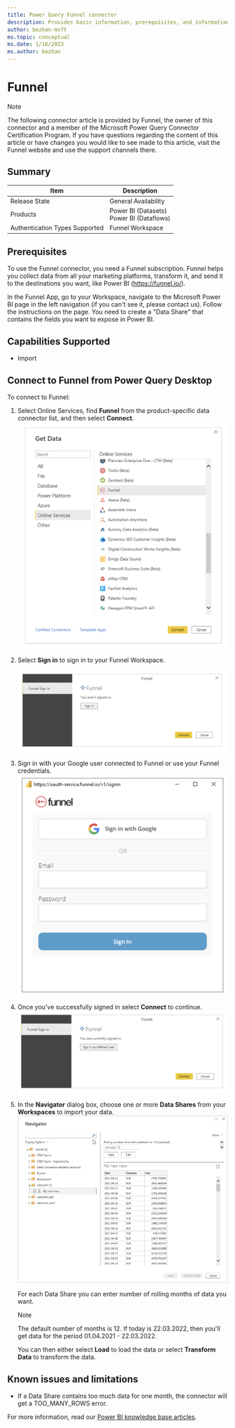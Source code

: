 ```yaml
---
title: Power Query Funnel connector
description: Provides basic information, prerequisites, and information on how to connect to your data using the Funnel connector, along with a list of known issues and limitations.
author: bezhan-msft
ms.topic: conceptual
ms.date: 1/16/2023
ms.author: bezhan
---
```


# Funnel

>[!Note]
>The following connector article is provided by Funnel, the owner of this connector and a member of the Microsoft Power Query Connector Certification Program. If you have questions regarding the content of this article or have changes you would like to see made to this article, visit the Funnel website and use the support channels there.

## Summary

| Item | Description |
| ---- | ----------- |
| Release State | General Availability |
| Products | Power BI (Datasets)<br/>Power BI (Dataflows) |
| Authentication Types Supported | Funnel Workspace |

## Prerequisites

To use the Funnel connector, you need a Funnel subscription. Funnel helps you collect data from all your marketing platforms, transform it, and send it to the destinations you want, like Power BI (<https://funnel.io/>).

In the Funnel App, go to your Workspace, navigate to the Microsoft Power BI page in the left navigation (if you can't see it, please contact us). Follow the instructions on the page. You need to create a "Data Share" that contains the fields you want to expose in Power BI.

## Capabilities Supported

* Import

## Connect to Funnel from Power Query Desktop

To connect to Funnel:

1. Select Online Services, find **Funnel** from the product-specific data connector list, and then select **Connect**.
   ![Select Funnel Connector.](./media/funnel/funnel-connector.png#lightbox)

1. Select **Sign in** to sign in to your Funnel Workspace.

   ![Sign in to your Funnel Workspace.](media/funnel/funnel-sign-in-1.png)

1. Sign in with your Google user connected to Funnel or use your Funnel credentials.
   ![Sign in to your Funnel Workspace step 2.](media/funnel/funnel-sign-in-2.png)

1. Once you've successfully signed in select **Connect** to continue.
   ![Successfully signed in to your Funnel Workspace.](media/funnel/funnel-sign-in-3.png)

1. In the **Navigator** dialog box, choose one or more **Data Shares** from your **Workspaces** to import your data.
   ![Choose "Data Shares" from Workspaces.](media/funnel/funnel-navigation-table.png)

   For each Data Share you can enter number of rolling months of data you want.
   > [!NOTE]
   > The default number of months is 12. If today is 22.03.2022, then you'll get data for the period 01.04.2021 - 22.03.2022.

   You can then either select **Load** to load the data or select **Transform Data** to transform the data.

## Known issues and limitations

* If a Data Share contains too much data for one month, the connector will get a TOO_MANY_ROWS error.

For more information, read our [Power BI knowledge base articles](https://help.funnel.io/en/?q=powerbi).
